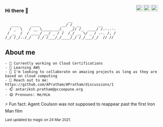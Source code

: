 <a href="https://twitter.com/___apratham___" target="_blank" rel="nofollow"><img align="right" alt="Antariksh's Twitter" width="22px" src="https://cdn.jsdelivr.net/npm/simple-icons@v3/icons/twitter.svg" /></a><a href="https://www.linkedin.com/in/APratham" target="_blank" rel="nofollow"><img align="right" alt="Antariksh's LinkedIn" width="22px" src="https://cdn.jsdelivr.net/npm/simple-icons@v3/icons/linkedin.svg" /></a><a href="https://www.instagram.com/___apratham___" target="_blank" rel="nofollow"><img align="right" alt="Antariksh's Instagram" width="22px" src="https://cdn.jsdelivr.net/npm/simple-icons@v3/icons/instagram.svg" /></a>

### Hi there 👋



                                 __
       ____     ____          __/ /_ __        __
      / _  \   / __ \________/_   _// /_  ____/ /.-..-.
     / __  /  / ____/ __/ _ / /  /_/ __ \/ _ / .-. /, /
    /_/ /_/../_/   /_/ /___/_/____/_/ /_/___/_/  // //

    
## About me
    - 🔭 Currently working on Cloud Certifications
    - 🌱 Learning AWS
    - 👯 I'm looking to collaborate on amazing projects as long as they are based on cloud computing
    - 💬 Reach out to me: https://github.com/APratham/APratham/discussions/1
    - 📫 antariksh.pratham@pccoepune.org
    - 😄 Pronouns: He/Him

⚡ Fun fact: Agent Coulson was not supposed to reappear past the first Iron Man film

<sub>Last updated by magic on 24 Mar 2021.</sub>
